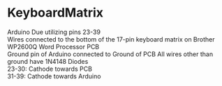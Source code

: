 # KeyboardMatrix

Arduino Due utilizing pins 23-39 <br/>
Wires connected to the bottom of the 17-pin keyboard matrix on Brother WP2600Q Word Processor PCB<br/>
Ground pin of Arduino connected to Ground of PCB
All wires other than ground have 1N4148 Diodes<br/>
23-30: Cathode towards PCB<br/>
31-39: Cathode towards Arduino
